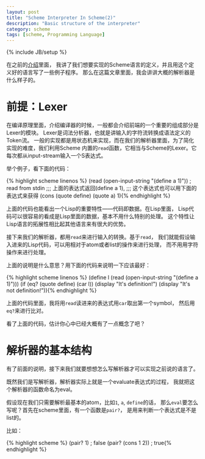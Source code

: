 ```yaml
---
layout: post
title: "Scheme Interpreter In Scheme(2)"
description: "Basic structure of the interpreter"
category: scheme
tags: [scheme, Programming Language]
---
```

{% include JB/setup %}

在之前的[介绍](scheme/2012/11/18/scheme-in-scheme-1/)里面，
我讲了我们想要实现的Scheme语言的定义，并且用这个定义好的语言写了一些例子程序。
那么在这篇文章里面，我会讲讲大概的解析器是什么样子的。

# 前提：Lexer

在编译原理里面，介绍编译器的时候，一般都会介绍前端的一个重要的组成部分是Lexer的模块。
Lexer是词法分析器，也就是讲输入的字符流转换成语法定义的Token流。
一般的实现都是用状态机来实现，而在我们的解析器里面，为了简化实现的难度，我们利用Scheme
内置的`read`函数，它相当与Scheme的Lexer。它每次都从input-stream输入一个S表达式。

举个例子，看下面的代码：

{% highlight scheme linenos %}
(read (open-input-string "(define a 1)"))  ; read from stdin
;;; 上面的表达式返回(define a 1),
;;; 这个表达式也可以用下面的表达式来获得
(cons (quote define) (quote a) 1){% endhighlight %}

上面的代码也能看出一个Lisp的重要特性——代码即数据。在Lisp里面，
Lisp代码可以很容易的看成是Lisp里面的数据，基本不用什么特别的处理。
这个特性让Lisp语言的拓展性相比起其他语言来有很大的优势。

接下来我们的解析器，都用`read`来进行输入的转换。基于`read`，
我们就能假设输入进来的Lisp代码，可以用相对于atom或者list的操作来进行处理，
而不用用字符操作来进行处理。

上面的说明是什么意思？用下面的代码来说明一下应该最好：

{% highlight scheme linenos %}
(define l (read (open-input-string "(define a 1)")))
(if (eq? (quote define) (car l))
    (display "It's definition!")
	(display "It's not definition!")){% endhighlight %}

上面的代码里面，我将用`read`读进来的表达式用`car`取出第一个symbol，
然后用`eq?`来进行比对。

看了上面的代码，估计你心中已经大概有了一点概念了吧？

# 解析器的基本结构

有了前面的说明，接下来我们就要想想怎么写解析器才可以实现之前说的语言了。

既然我们是写解析器，解析器实际上就是一个evaluate表达式的过程，
我就把这个解析器的函数命名为eval。

假设现在我们只需要解析最基本的atom，比如`1`, `a`, `define`的话，
那么`eval`要怎么写呢？首先在scheme里面，有一个函数是`pair?`，
是用来判断一个表达式是不是list的。

比如：

{% highlight scheme %}
(pair? 1) ; false
(pair? (cons 1 2)) ; true{% endhighlight %}

